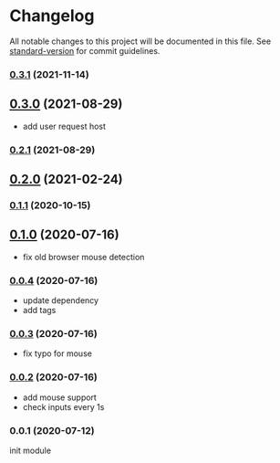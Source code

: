 # Changelog

All notable changes to this project will be documented in this file. See [standard-version](https://github.com/conventional-changelog/standard-version) for commit guidelines.

### [0.3.1](https://github.com/xtoolkit/nuxtjs-device/compare/v0.3.0...v0.3.1) (2021-11-14)

## [0.3.0](https://github.com/xtoolkit/nuxtjs-device/compare/v0.2.1...v0.3.0) (2021-08-29)

- add user request host

### [0.2.1](https://github.com/xtoolkit/nuxtjs-device/compare/v0.2.0...v0.2.1) (2021-08-29)

## [0.2.0](https://github.com/xtoolkit/nuxtjs-device/compare/v0.1.1...v0.2.0) (2021-02-24)

### [0.1.1](https://github.com/xtoolkit/nuxtjs-device/compare/v0.1.0...v0.1.1) (2020-10-15)

## [0.1.0](https://github.com/xtoolkit/nuxtjs-device/compare/v0.0.4...v0.1.0) (2020-07-16)

- fix old browser mouse detection

### [0.0.4](https://github.com/xtoolkit/nuxtjs-device/compare/v0.0.3...v0.0.4) (2020-07-16)

- update dependency
- add tags

### [0.0.3](https://github.com/xtoolkit/nuxtjs-device/compare/v0.0.2...v0.0.3) (2020-07-16)

- fix typo for mouse

### [0.0.2](https://github.com/xtoolkit/nuxtjs-device/compare/v0.0.1...v0.0.2) (2020-07-16)

- add mouse support
- check inputs every 1s

### 0.0.1 (2020-07-12)

init module
